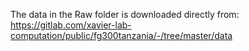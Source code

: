 The data in the Raw folder is downloaded directly from: https://gitlab.com/xavier-lab-computation/public/fg300tanzania/-/tree/master/data
